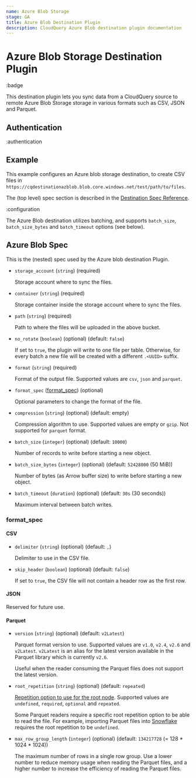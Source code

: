 ```yaml
---
name: Azure Blob Storage
stage: GA
title: Azure Blob Destination Plugin
description: CloudQuery Azure Blob destination plugin documentation
---
```

# Azure Blob Storage Destination Plugin

:badge

This destination plugin lets you sync data from a CloudQuery source to remote Azure Blob Storage storage in various formats such as CSV, JSON and Parquet.

## Authentication

:authentication

## Example

This example configures an Azure blob storage destination, to create CSV files in `https://cqdestinationazblob.blob.core.windows.net/test/path/to/files`.

The (top level) spec section is described in the [Destination Spec Reference](/docs/reference/destination-spec).

:configuration

The Azure Blob destination utilizes batching, and supports `batch_size`, `batch_size_bytes` and `batch_timeout` options (see below).

## Azure Blob Spec

This is the (nested) spec used by the Azure blob destination Plugin.

- `storage_account` (`string`) (required)

  Storage account where to sync the files.

- `container` (`string`) (required)

  Storage container inside the storage account where to sync the files.

- `path` (`string`) (required)

  Path to where the files will be uploaded in the above bucket.

- `no_rotate` (`boolean`) (optional) (default: `false`)

  If set to `true`, the plugin will write to one file per table.
  Otherwise, for every batch a new file will be created with a different `.<UUID>` suffix.

- `format` (`string`) (required)

  Format of the output file. Supported values are `csv`, `json` and `parquet`.

- `format_spec` ([format_spec](#format_spec)) (optional)

  Optional parameters to change the format of the file.

- `compression` (`string`) (optional) (default: empty)

  Compression algorithm to use. Supported values are empty or `gzip`. Not supported for `parquet` format.

- `batch_size` (`integer`) (optional) (default: `10000`)

  Number of records to write before starting a new object.

- `batch_size_bytes` (`integer`) (optional) (default: `52428800` (50 MiB))

  Number of bytes (as Arrow buffer size) to write before starting a new object.

- `batch_timeout` (`duration`) (optional) (default: `30s` (30 seconds))

  Maximum interval between batch writes.

### format_spec

#### CSV

- `delimiter` (`string`) (optional) (default: `,`)

  Delimiter to use in the CSV file.

- `skip_header` (`boolean`) (optional) (default: `false`)

  If set to `true`, the CSV file will not contain a header row as the first row.

#### JSON

Reserved for future use.

#### Parquet

- `version` (`string`) (optional) (default: `v2Latest`)

  Parquet format version to use. Supported values are `v1.0`, `v2.4`, `v2.6` and `v2Latest`.
  `v2Latest` is an alias for the latest version available in the Parquet library which is currently `v2.6`.

  Useful when the reader consuming the Parquet files does not support the latest version.

- `root_repetition` (`string`) (optional) (default: `repeated`)

  [Repetition option to use for the root node](https://github.com/apache/arrow/issues/20243). Supported values are `undefined`, `required`, `optional` and `repeated`.

  Some Parquet readers require a specific root repetition option to be able to read the file. For example, importing Parquet files into [Snowflake](https://www.snowflake.com/en/) requires the root repetition to be `undefined`.

- `max_row_group_length` (`integer`) (optional) (default: `134217728` (= 128 * 1024 * 1024))

  The maximum number of rows in a single row group. Use a lower number to reduce memory usage when reading the Parquet files, and a higher number to increase the efficiency of reading the Parquet files.